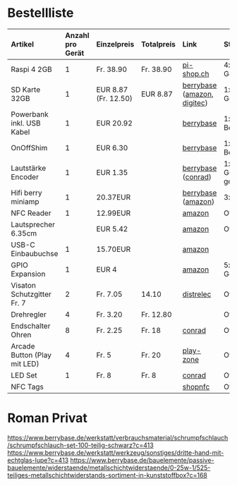 # Bestellliste
Artikel | Anzahl pro Gerät | Einzelpreis | Totalpreis | Link | Status
:- | :- | :- | :- | :- | :-
Raspi 4 2GB | 1 | Fr. 38.90 | Fr. 38.90| [pi-shop.ch](https://www.pi-shop.ch/raspberry-pi-4-model-b-2gb) | 4x Geliefert
SD Karte 32GB | 1 | EUR 8.87 (Fr. 12.50) | EUR 8.87 | [berrybase](https://www.berrybase.de/raspberry-pi-co/raspberry-pi/speicherkarten/sandisk-extreme-micro-sdhc-a1-uhs-i-u3-speicherkarte-43-adapter-32gb?c=347) ([amazon](https://www.amazon.de/SanDisk-Extreme-microSDHC-Speicherkarte-SD-Adapter/dp/B06XWMQ81P/ref=sr_1_2?__mk_de_DE=ÅMÅŽÕÑ&dchild=1&keywords=sandisk+extreme+32gb&qid=1607455423&sr=8-2), [digitec](https://www.digitec.ch/de/s1/product/sandisk-extreme-microsd-a1-microsdhc-32gb-u3-uhs-i-speicherkarte-6405532)) | 1x Geliefert
Powerbank inkl. USB Kabel | 1 | EUR 20.92 | | [berrybase](https://www.berrybase.de/raspberry-pi-co/raspberry-pi/stromversorgung/powerbanks-mobile-akkus/quickcharge-powerbank-mit-qc3.0-und-usb-c-15.000-mah-schwarz-grau) | 1x Bestellt
OnOffShim | 1 | EUR 6.30 | | [berrybase](https://www.berrybase.de/raspberry-pi-co/raspberry-pi/gpio-hats-phats/power-management/onoff-shim-f-252-r-raspberry-pi) | 1x Bestellt
Lautstärke Encoder | 1 | EUR 1.35 | | [berrybase](https://www.berrybase.de/bauelemente/passive-bauelemente/potentiometer/drehimpulsgeber/drehregler/rotary-encoder-mit-breakoutboard) ([conrad](https://www.conrad.ch/de/p/joy-it-com-ky040re-1-st-1695709.html?gclid=Cj0KCQiA2uH-BRCCARIsAEeef3l8aDEFG1YgxusGcncUSMk-RAFjgHMdkh_RTTDwRWJwaPZX6K8zMT4aArfnEALw_wcB&utm_source=google-shopping-de&utm_medium=search&utm_campaign=shopping-online-de&utm_content=shopping-ad_cpc&WT.srch=1&ef_id=Cj0KCQiA2uH-BRCCARIsAEeef3l8aDEFG1YgxusGcncUSMk-RAFjgHMdkh_RTTDwRWJwaPZX6K8zMT4aArfnEALw_wcB%3AG%3As)) | 1x  Geliefert, getestet
Hifi berry miniamp | 1 | 20.37EUR| | [berrybase](https://www.berrybase.de/raspberry-pi-co/raspberry-pi/gpio-hats-phats/audio/hifiberry-miniamp) ([amazon](https://www.amazon.de/HiFiBerry-MiniAmp-grün/dp/B01NBAY8B0/ref=sr_1_2?__mk_de_DE=ÅMÅŽÕÑ&crid=183X54NM6A72V&dchild=1&keywords=hifiberry+mini&qid=1607666636&sprefix=hifi+berr%2Caps%2C176&sr=8-2)) | 3x offen
NFC Reader  | 1 | 12.99EUR | | [amazon](https://www.amazon.de/dp/B082F8G4T2/ref=dp_prsubs_1) | Offen
Lautsprecher 6.35cm | | EUR 5.42 | | [amazon](https://www.amazon.de/gp/product/B004GA0LN6/ref=ppx_yo_dt_b_asin_title_o00_s00?ie=UTF8&psc=1) | Offen
USB-C Einbaubuchse | 1 | 15.70EUR | | [amazon](https://www.amazon.de/InLine-33441G-Adapterkabel-Stecker-Einbaubuchse/dp/B01MS2DPUX/ref=sr_1_4?__mk_de_DE=%C3%85M%C3%85%C5%BD%C3%95%C3%91&dchild=1&keywords=usb-c+einbau&qid=1609324161&sr=8-4)
GPIO Expansion | 1 | EUR 4 | | [amazon](https://www.amazon.de/gp/product/B07TZGC941/ref=as_li_ss_tl?ie=UTF8&psc=1&linkCode=sl1&tag=splittitde-21&linkId=f1741cf709be81926e59e5d395048b4c&language=de_DE) | 5x Geliefert
Visaton Schutzgitter Fr. 7 | 2 | Fr. 7.05 | 14.10 | [distrelec](https://www.distrelec.ch/de/schutzgitter-frs-visaton-gitter-frs/p/11094921) | Offen
Drehregler | 4 | Fr. 3.20 | Fr. 12.80 |  | Offen
Endschalter Ohren | 8 | Fr. 2.25 | Fr. 18 | [conrad](https://www.conrad.ch/de/p/zf-mikroschalter-db1c-a1lb-250-v-ac-6-a-1-x-ein-ein-tastend-1-st-703606.html) | Offen
Arcade Button (Play mit LED) | 4 | Fr. 5 | Fr. 20 | [play-zone](https://www.play-zone.ch/de/arcade-button-24mm-grun-transparent-mit-led.html) | Offen
LED Set | 1 | Fr. 8 | Fr. 8 | [conrad](https://www.conrad.ch/de/p/kemo-s093-led-sortiment-182224.html?gclid=Cj0KCQiA2uH-BRCCARIsAEeef3kbOBzUVDPrTJxXPeNMIHwYqMswHvVF0VpXC9wUbrnAev6OZpgMGZUaAuUgEALw_wcB&utm_source=google-shopping-de&utm_medium=search&utm_campaign=shopping-online-de&utm_content=shopping-ad_cpc&WT.srch=1&ef_id=Cj0KCQiA2uH-BRCCARIsAEeef3kbOBzUVDPrTJxXPeNMIHwYqMswHvVF0VpXC9wUbrnAev6OZpgMGZUaAuUgEALw_wcB%3AG%3As) | Offen
NFC Tags | | | | [shopnfc](https://www.shopnfc.com/de/7-nfc-stickers) | Offen

# Roman Privat
https://www.berrybase.de/werkstatt/verbrauchsmaterial/schrumpfschlauch/schrumpfschlauch-set-100-teilig-schwarz?c=413
https://www.berrybase.de/werkstatt/werkzeug/sonstiges/dritte-hand-mit-echtglas-lupe?c=413
https://www.berrybase.de/bauelemente/passive-bauelemente/widerstaende/metallschichtwiderstaende/0-25w-1/525-teiliges-metallschichtwiderstands-sortiment-in-kunststoffbox?c=168